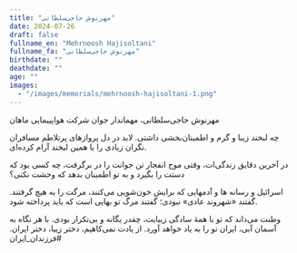 ```yaml
---
title: "مهرنوش حاجی‌سلطانی"
date: 2024-07-26
draft: false
fullname_en: "Mehrnoosh Hajisoltani"
fullname_fa: "مهرنوش حاجی‌سلطانی"
birthdate: ""
deathdate: ""
age: ""
images:
  - "/images/memorials/mehrnoosh-hajisoltani-1.png"
---
```


مهرنوش حاجی‌سلطانی، مهماندار جوان شرکت هواپییمایی ماهان

چه لبخند زیبا و گرم و اطمینان‌بخشی داشتی. لابد در دل پروازهای پرتلاطم مسافران نگران زیادی را با همین لبخند آرام کرده‌ای.

در آخرین دقایق زندگی‌ات، وقتی موج انفجار تن جوانت را در برگرفت، چه کسی بود که دستت را بگیرد و به تو اطمینان بدهد که وحشت نکنی؟

اسرائیل و رسانه ها و آدمهایی که برایش خون‌شویی می‌کنند، مرگت را به هیچ گرفتند. گفتند «شهروند عادی» نبودی؛ گفتند مرگ تو بهایی است که باید پرداخته شود.

وطنت می‌داند که تو با همۀ سادگی زیبایت، چقدر یگانه و بی‌تکرار بودی. با هر نگاه به آسمان آبی، ایران تو را به یاد خواهد آورد. از یادت نمی‌کاهیم، دختر زیبا، دختر ایران.
#فرزندان_ایران